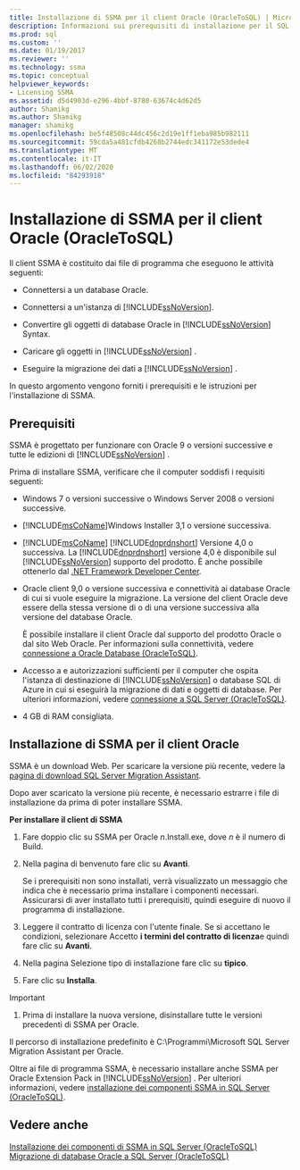 ```yaml
---
title: Installazione di SSMA per il client Oracle (OracleToSQL) | Microsoft Docs
description: Informazioni sui prerequisiti di installazione per il SQL Server Migration Assistant (SSMA) per il client Oracle e su come installare.
ms.prod: sql
ms.custom: ''
ms.date: 01/19/2017
ms.reviewer: ''
ms.technology: ssma
ms.topic: conceptual
helpviewer_keywords:
- Licensing SSMA
ms.assetid: d5d4903d-e296-4bbf-8780-63674c4d62d5
author: Shamikg
ms.author: Shamikg
manager: shamikg
ms.openlocfilehash: be5f48508c44dc456c2d19e1ff1eba985b982111
ms.sourcegitcommit: 59cda5a481cfdb4268b2744edc341172e53dede4
ms.translationtype: MT
ms.contentlocale: it-IT
ms.lasthandoff: 06/02/2020
ms.locfileid: "84293918"
---
```

# <a name="installing-ssma-for-oracle-client-oracletosql"></a>Installazione di SSMA per il client Oracle (OracleToSQL)
Il client SSMA è costituito dai file di programma che eseguono le attività seguenti:  
  
-   Connettersi a un database Oracle.  
  
-   Connettersi a un'istanza di [!INCLUDE[ssNoVersion](../../includes/ssnoversion-md.md)].  
  
-   Convertire gli oggetti di database Oracle in [!INCLUDE[ssNoVersion](../../includes/ssnoversion-md.md)] Syntax.  
  
-   Caricare gli oggetti in [!INCLUDE[ssNoVersion](../../includes/ssnoversion-md.md)] .  
  
-   Eseguire la migrazione dei dati a [!INCLUDE[ssNoVersion](../../includes/ssnoversion-md.md)] .  
  
In questo argomento vengono forniti i prerequisiti e le istruzioni per l'installazione di SSMA.  
  
## <a name="prerequisites"></a>Prerequisiti  
SSMA è progettato per funzionare con Oracle 9 o versioni successive e tutte le edizioni di [!INCLUDE[ssNoVersion](../../includes/ssnoversion-md.md)] .  
  
Prima di installare SSMA, verificare che il computer soddisfi i requisiti seguenti:  
  
-   Windows 7 o versioni successive o Windows Server 2008 o versioni successive.  
  
-   [!INCLUDE[msCoName](../../includes/msconame_md.md)]Windows Installer 3,1 o versione successiva.  
  
-   [!INCLUDE[msCoName](../../includes/msconame_md.md)] [!INCLUDE[dnprdnshort](../../includes/dnprdnshort_md.md)] Versione 4,0 o successiva. La [!INCLUDE[dnprdnshort](../../includes/dnprdnshort_md.md)] versione 4,0 è disponibile sul [!INCLUDE[ssNoVersion](../../includes/ssnoversion-md.md)] supporto del prodotto. È anche possibile ottenerlo dal [.NET Framework Developer Center](https://go.microsoft.com/fwlink/?LinkId=48882).  
  
-   Oracle client 9,0 o versione successiva e connettività ai database Oracle di cui si vuole eseguire la migrazione. La versione del client Oracle deve essere della stessa versione di o di una versione successiva alla versione del database Oracle.  
  
    È possibile installare il client Oracle dal supporto del prodotto Oracle o dal sito Web Oracle. Per informazioni sulla connettività, vedere [connessione a Oracle Database &#40;OracleToSQL&#41;](../../ssma/oracle/connecting-to-oracle-database-oracletosql.md).  
  
-   Accesso a e autorizzazioni sufficienti per il computer che ospita l'istanza di destinazione di [!INCLUDE[ssNoVersion](../../includes/ssnoversion-md.md)] o database SQL di Azure in cui si eseguirà la migrazione di dati e oggetti di database. Per ulteriori informazioni, vedere [connessione a SQL Server &#40;OracleToSQL&#41;](../../ssma/oracle/connecting-to-sql-server-oracletosql.md).  
  
-   4 GB di RAM consigliata.  
  
## <a name="installing-the-ssma-for-oracle-client"></a>Installazione di SSMA per il client Oracle  
SSMA è un download Web. Per scaricare la versione più recente, vedere la [pagina di download SQL Server Migration Assistant](https://aka.ms/ssmafororacle).  
  
Dopo aver scaricato la versione più recente, è necessario estrarre i file di installazione da prima di poter installare SSMA.  
  
**Per installare il client di SSMA**  
  
1.  Fare doppio clic su SSMA per Oracle *n*.Install.exe, dove *n* è il numero di Build.  
  
2.  Nella pagina di benvenuto fare clic su **Avanti**.  
  
    Se i prerequisiti non sono installati, verrà visualizzato un messaggio che indica che è necessario prima installare i componenti necessari. Assicurarsi di aver installato tutti i prerequisiti, quindi eseguire di nuovo il programma di installazione.  
  
3.  Leggere il contratto di licenza con l'utente finale. Se si accettano le condizioni, selezionare Accetto **i termini del contratto di licenza**e quindi fare clic su **Avanti**.  
  
4.  Nella pagina Selezione tipo di installazione fare clic su **tipico**.  
  
5.  Fare clic su **Installa**.  
  
> [!IMPORTANT]  
> 1.  Prima di installare la nuova versione, disinstallare tutte le versioni precedenti di SSMA per Oracle.  
  
Il percorso di installazione predefinito è C:\Programmi\Microsoft SQL Server Migration Assistant per Oracle.  
  
Oltre ai file di programma SSMA, è necessario installare anche SSMA per Oracle Extension Pack in [!INCLUDE[ssNoVersion](../../includes/ssnoversion-md.md)] . Per ulteriori informazioni, vedere [installazione dei componenti SSMA in SQL Server &#40;OracleToSQL&#41;](../../ssma/oracle/installing-ssma-components-on-sql-server-oracletosql.md).  
  
## <a name="see-also"></a>Vedere anche  
[Installazione dei componenti di SSMA in SQL Server &#40;OracleToSQL&#41;](../../ssma/oracle/installing-ssma-components-on-sql-server-oracletosql.md)  
[Migrazione di database Oracle a SQL Server &#40;OracleToSQL&#41;](../../ssma/oracle/migrating-oracle-databases-to-sql-server-oracletosql.md)  
  
